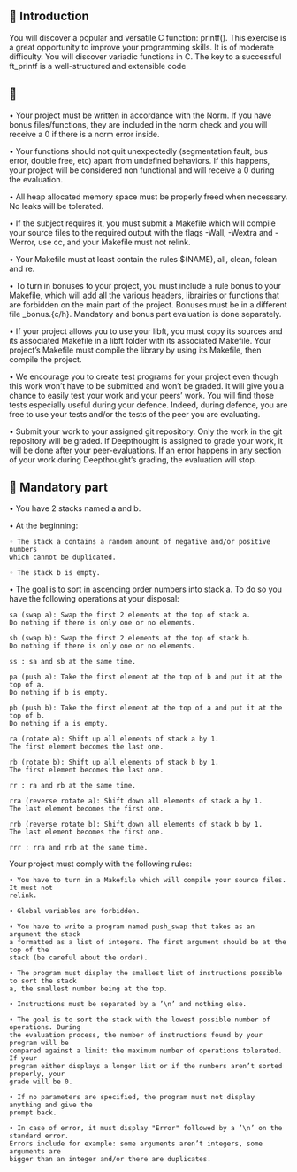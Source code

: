 ## 📝 Introduction

You will discover a popular and versatile C function: printf(). This exercise is a great
opportunity to improve your programming skills. It is of moderate difficulty.
You will discover variadic functions in C.
The key to a successful ft_printf is a well-structured and extensible code

## 📐 

• Your project must be written in accordance with the Norm. If you have bonus
files/functions, they are included in the norm check and you will receive a 0 if there
is a norm error inside.

• Your functions should not quit unexpectedly (segmentation fault, bus error, double
free, etc) apart from undefined behaviors. If this happens, your project will be
considered non functional and will receive a 0 during the evaluation.

• All heap allocated memory space must be properly freed when necessary. No leaks
will be tolerated.

• If the subject requires it, you must submit a Makefile which will compile your
source files to the required output with the flags -Wall, -Wextra and -Werror, use
cc, and your Makefile must not relink.

• Your Makefile must at least contain the rules $(NAME), all, clean, fclean and
re.

• To turn in bonuses to your project, you must include a rule bonus to your Makefile,
which will add all the various headers, librairies or functions that are forbidden on
the main part of the project. Bonuses must be in a different file _bonus.{c/h}.
Mandatory and bonus part evaluation is done separately.

• If your project allows you to use your libft, you must copy its sources and its
associated Makefile in a libft folder with its associated Makefile. Your project’s
Makefile must compile the library by using its Makefile, then compile the project.

• We encourage you to create test programs for your project even though this work
won’t have to be submitted and won’t be graded. It will give you a chance
to easily test your work and your peers’ work. You will find those tests especially
useful during your defence. Indeed, during defence, you are free to use your tests
and/or the tests of the peer you are evaluating.

• Submit your work to your assigned git repository. Only the work in the git repository will be graded.
If Deepthought is assigned to grade your work, it will be done
after your peer-evaluations. If an error happens in any section of your work during
Deepthought’s grading, the evaluation will stop.

## 💾 Mandatory part

• You have 2 stacks named a and b.

• At the beginning:

    ◦ The stack a contains a random amount of negative and/or positive numbers
    which cannot be duplicated.
    
    ◦ The stack b is empty.
    
• The goal is to sort in ascending order numbers into stack a. To do so you have the
following operations at your disposal:

    sa (swap a): Swap the first 2 elements at the top of stack a.
    Do nothing if there is only one or no elements.
    
    sb (swap b): Swap the first 2 elements at the top of stack b.
    Do nothing if there is only one or no elements.
    
    ss : sa and sb at the same time.
    
    pa (push a): Take the first element at the top of b and put it at the top of a.
    Do nothing if b is empty.
    
    pb (push b): Take the first element at the top of a and put it at the top of b.
    Do nothing if a is empty.
    
    ra (rotate a): Shift up all elements of stack a by 1.
    The first element becomes the last one.
    
    rb (rotate b): Shift up all elements of stack b by 1.
    The first element becomes the last one.
    
    rr : ra and rb at the same time.
    
    rra (reverse rotate a): Shift down all elements of stack a by 1.
    The last element becomes the first one.
    
    rrb (reverse rotate b): Shift down all elements of stack b by 1.
    The last element becomes the first one.
    
    rrr : rra and rrb at the same time.
    
 
Your project must comply with the following rules:

    • You have to turn in a Makefile which will compile your source files. It must not
    relink.
    
    • Global variables are forbidden.
    
    • You have to write a program named push_swap that takes as an argument the stack
    a formatted as a list of integers. The first argument should be at the top of the
    stack (be careful about the order).
    
    • The program must display the smallest list of instructions possible to sort the stack
    a, the smallest number being at the top.
    
    • Instructions must be separated by a ’\n’ and nothing else.
    
    • The goal is to sort the stack with the lowest possible number of operations. During
    the evaluation process, the number of instructions found by your program will be
    compared against a limit: the maximum number of operations tolerated. If your
    program either displays a longer list or if the numbers aren’t sorted properly, your
    grade will be 0.
    
    • If no parameters are specified, the program must not display anything and give the
    prompt back.
    
    • In case of error, it must display "Error" followed by a ’\n’ on the standard error.
    Errors include for example: some arguments aren’t integers, some arguments are
    bigger than an integer and/or there are duplicates.
